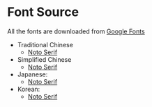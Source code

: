 # Font Source
All the fonts are downloaded from [Google Fonts](https://fonts.google.com/)
- Traditional Chinese
    - [Noto Serif](https://fonts.google.com/noto/specimen/Noto+Serif+TC)
- Simplified Chinese
    - [Noto Serif](https://fonts.google.com/noto/specimen/Noto+Serif+SC)
- Japanese:
    - [Noto Serif](https://fonts.google.com/noto/specimen/Noto+Serif+JP)
- Korean:
    - [Noto Serif](https://fonts.google.com/noto/specimen/Noto+Serif+KR)
